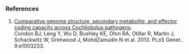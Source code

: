 ### References

1.  [Comparative genome structure, secondary metabolite, and effector
    coding capacity across Cochliobolus
    pathogens](http://europepmc.org/abstract/MED/23357949).\
    Condon BJ, Leng Y, Wu D, Bushley KE, Ohm RA, Otillar R, Martin J,
    Schackwitz W, Grimwood J, MohdZainudin N et al. 2013. PLoS Genet..
    9:e1003233.
